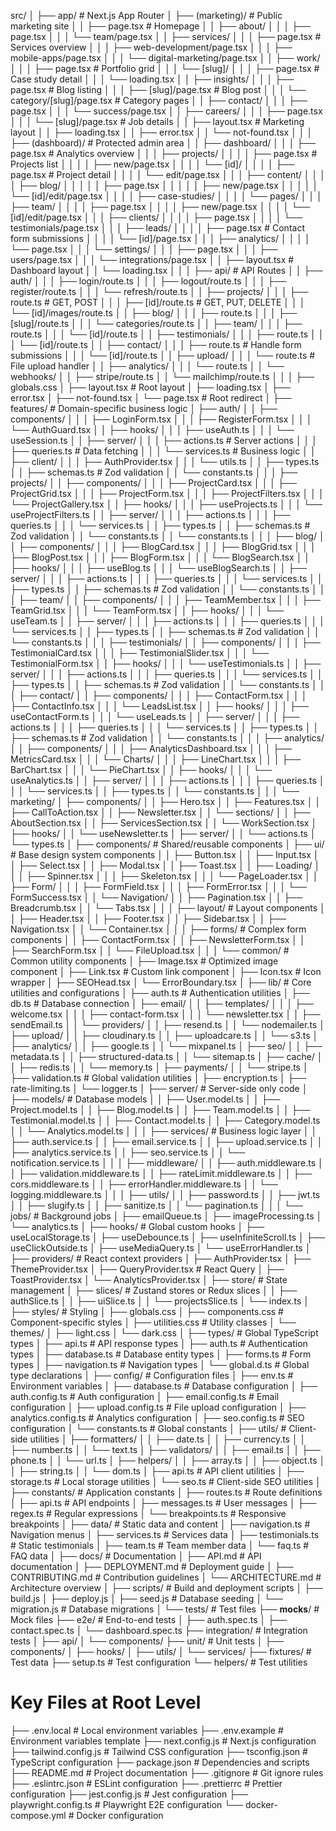 src/
│
├── app/ # Next.js App Router
│ ├── (marketing)/ # Public marketing site
│ │ ├── page.tsx # Homepage
│ │ ├── about/
│ │ │ ├── page.tsx
│ │ │ └── team/page.tsx
│ │ ├── services/
│ │ │ ├── page.tsx # Services overview
│ │ │ ├── web-development/page.tsx
│ │ │ ├── mobile-apps/page.tsx
│ │ │ └── digital-marketing/page.tsx
│ │ ├── work/
│ │ │ ├── page.tsx # Portfolio grid
│ │ │ └── [slug]/
│ │ │ ├── page.tsx # Case study detail
│ │ │ └── loading.tsx
│ │ ├── insights/
│ │ │ ├── page.tsx # Blog listing
│ │ │ ├── [slug]/page.tsx # Blog post
│ │ │ └── category/[slug]/page.tsx # Category pages
│ │ ├── contact/
│ │ │ ├── page.tsx
│ │ │ └── success/page.tsx
│ │ ├── careers/
│ │ │ ├── page.tsx
│ │ │ └── [slug]/page.tsx # Job details
│ │ ├── layout.tsx # Marketing layout
│ │ ├── loading.tsx
│ │ ├── error.tsx
│ │ └── not-found.tsx
│ │
│ ├── (dashboard)/ # Protected admin area
│ │ ├── dashboard/
│ │ │ ├── page.tsx # Analytics overview
│ │ │ ├── projects/
│ │ │ │ ├── page.tsx # Projects list
│ │ │ │ ├── new/page.tsx
│ │ │ │ └── [id]/
│ │ │ │ ├── page.tsx # Project detail
│ │ │ │ └── edit/page.tsx
│ │ │ ├── content/
│ │ │ │ ├── blog/
│ │ │ │ │ ├── page.tsx
│ │ │ │ │ ├── new/page.tsx
│ │ │ │ │ └── [id]/edit/page.tsx
│ │ │ │ ├── case-studies/
│ │ │ │ └── pages/
│ │ │ ├── team/
│ │ │ │ ├── page.tsx
│ │ │ │ ├── new/page.tsx
│ │ │ │ └── [id]/edit/page.tsx
│ │ │ ├── clients/
│ │ │ │ ├── page.tsx
│ │ │ │ └── testimonials/page.tsx
│ │ │ ├── leads/
│ │ │ │ ├── page.tsx # Contact form submissions
│ │ │ │ └── [id]/page.tsx
│ │ │ ├── analytics/
│ │ │ │ └── page.tsx
│ │ │ └── settings/
│ │ │ ├── page.tsx
│ │ │ ├── users/page.tsx
│ │ │ └── integrations/page.tsx
│ │ ├── layout.tsx # Dashboard layout
│ │ └── loading.tsx
│ │
│ ├── api/ # API Routes
│ │ ├── auth/
│ │ │ ├── login/route.ts
│ │ │ ├── logout/route.ts
│ │ │ ├── register/route.ts
│ │ │ └── refresh/route.ts
│ │ ├── projects/
│ │ │ ├── route.ts # GET, POST
│ │ │ ├── [id]/route.ts # GET, PUT, DELETE
│ │ │ └── [id]/images/route.ts
│ │ ├── blog/
│ │ │ ├── route.ts
│ │ │ ├── [slug]/route.ts
│ │ │ └── categories/route.ts
│ │ ├── team/
│ │ │ ├── route.ts
│ │ │ └── [id]/route.ts
│ │ ├── testimonials/
│ │ │ ├── route.ts
│ │ │ └── [id]/route.ts
│ │ ├── contact/
│ │ │ ├── route.ts # Handle form submissions
│ │ │ └── [id]/route.ts
│ │ ├── upload/
│ │ │ └── route.ts # File upload handler
│ │ ├── analytics/
│ │ │ └── route.ts
│ │ └── webhooks/
│ │ ├── stripe/route.ts
│ │ └── mailchimp/route.ts
│ │
│ ├── globals.css
│ ├── layout.tsx # Root layout
│ ├── loading.tsx
│ ├── error.tsx
│ ├── not-found.tsx
│ └── page.tsx # Root redirect
│
├── features/ # Domain-specific business logic
│ ├── auth/
│ │ ├── components/
│ │ │ ├── LoginForm.tsx
│ │ │ ├── RegisterForm.tsx
│ │ │ └── AuthGuard.tsx
│ │ ├── hooks/
│ │ │ ├── useAuth.ts
│ │ │ └── useSession.ts
│ │ ├── server/
│ │ │ ├── actions.ts # Server actions
│ │ │ ├── queries.ts # Data fetching
│ │ │ └── services.ts # Business logic
│ │ ├── client/
│ │ │ ├── AuthProvider.tsx
│ │ │ └── utils.ts
│ │ ├── types.ts
│ │ ├── schemas.ts # Zod validation
│ │ └── constants.ts
│ │
│ ├── projects/
│ │ ├── components/
│ │ │ ├── ProjectCard.tsx
│ │ │ ├── ProjectGrid.tsx
│ │ │ ├── ProjectForm.tsx
│ │ │ ├── ProjectFilters.tsx
│ │ │ └── ProjectGallery.tsx
│ │ ├── hooks/
│ │ │ ├── useProjects.ts
│ │ │ └── useProjectFilters.ts
│ │ ├── server/
│ │ │ ├── actions.ts
│ │ │ ├── queries.ts
│ │ │ └── services.ts
│ │ ├── types.ts
│ │ ├── schemas.ts # Zod validation
│ │ └── constants.ts
│ │ └── constants.ts
│ │
│ ├── blog/
│ │ ├── components/
│ │ │ ├── BlogCard.tsx
│ │ │ ├── BlogGrid.tsx
│ │ │ ├── BlogPost.tsx
│ │ │ ├── BlogForm.tsx
│ │ │ └── BlogSearch.tsx
│ │ ├── hooks/
│ │ │ ├── useBlog.ts
│ │ │ └── useBlogSearch.ts
│ │ ├── server/
│ │ │ ├── actions.ts
│ │ │ ├── queries.ts
│ │ │ └── services.ts
│ │ ├── types.ts
│ │ ├── schemas.ts # Zod validation
│ │ └── constants.ts
│ │
│ ├── team/
│ │ ├── components/
│ │ │ ├── TeamMember.tsx
│ │ │ ├── TeamGrid.tsx
│ │ │ └── TeamForm.tsx
│ │ ├── hooks/
│ │ │ └── useTeam.ts
│ │ ├── server/
│ │ │ ├── actions.ts
│ │ │ ├── queries.ts
│ │ │ └── services.ts
│ │ ├── types.ts
│ │ ├── schemas.ts # Zod validation
│ │ └── constants.ts
│ │
│ ├── testimonials/
│ │ ├── components/
│ │ │ ├── TestimonialCard.tsx
│ │ │ ├── TestimonialSlider.tsx
│ │ │ └── TestimonialForm.tsx
│ │ ├── hooks/
│ │ │ └── useTestimonials.ts
│ │ ├── server/
│ │ │ ├── actions.ts
│ │ │ ├── queries.ts
│ │ │ └── services.ts
│ │ ├── types.ts
│ │ ├── schemas.ts # Zod validation
│ │ └── constants.ts
│ │
│ ├── contact/
│ │ ├── components/
│ │ │ ├── ContactForm.tsx
│ │ │ ├── ContactInfo.tsx
│ │ │ └── LeadsList.tsx
│ │ ├── hooks/
│ │ │ ├── useContactForm.ts
│ │ │ └── useLeads.ts
│ │ ├── server/
│ │ │ ├── actions.ts
│ │ │ ├── queries.ts
│ │ │ └── services.ts
│ │ ├── types.ts
│ │ ├── schemas.ts # Zod validation
│ │ └── constants.ts
│ │
│ ├── analytics/
│ │ ├── components/
│ │ │ ├── AnalyticsDashboard.tsx
│ │ │ ├── MetricsCard.tsx
│ │ │ └── Charts/
│ │ │ ├── LineChart.tsx
│ │ │ ├── BarChart.tsx
│ │ │ └── PieChart.tsx
│ │ ├── hooks/
│ │ │ └── useAnalytics.ts
│ │ ├── server/
│ │ │ ├── actions.ts
│ │ │ ├── queries.ts
│ │ │ └── services.ts
│ │ ├── types.ts
│ │ └── constants.ts
│ │
│ └── marketing/
│ ├── components/
│ │ ├── Hero.tsx
│ │ ├── Features.tsx
│ │ ├── CallToAction.tsx
│ │ ├── Newsletter.tsx
│ │ └── sections/
│ │ ├── AboutSection.tsx
│ │ ├── ServicesSection.tsx
│ │ └── WorkSection.tsx
│ ├── hooks/
│ │ └── useNewsletter.ts
│ ├── server/
│ │ └── actions.ts
│ └── types.ts
│
├── components/ # Shared/reusable components
│ ├── ui/ # Base design system components
│ │ ├── Button.tsx
│ │ ├── Input.tsx
│ │ ├── Select.tsx
│ │ ├── Modal.tsx
│ │ ├── Toast.tsx
│ │ ├── Loading/
│ │ │ ├── Spinner.tsx
│ │ │ ├── Skeleton.tsx
│ │ │ └── PageLoader.tsx
│ │ ├── Form/
│ │ │ ├── FormField.tsx
│ │ │ ├── FormError.tsx
│ │ │ └── FormSuccess.tsx
│ │ └── Navigation/
│ │ ├── Pagination.tsx
│ │ ├── Breadcrumb.tsx
│ │ └── Tabs.tsx
│ │
│ ├── layout/ # Layout components
│ │ ├── Header.tsx
│ │ ├── Footer.tsx
│ │ ├── Sidebar.tsx
│ │ ├── Navigation.tsx
│ │ └── Container.tsx
│ │
│ ├── forms/ # Complex form components
│ │ ├── ContactForm.tsx
│ │ ├── NewsletterForm.tsx
│ │ ├── SearchForm.tsx
│ │ └── FileUpload.tsx
│ │
│ └── common/ # Common utility components
│ ├── Image.tsx # Optimized image component
│ ├── Link.tsx # Custom link component
│ ├── Icon.tsx # Icon wrapper
│ ├── SEOHead.tsx
│ └── ErrorBoundary.tsx
│
├── lib/ # Core utilities and configurations
│ ├── auth.ts # Authentication utilities
│ ├── db.ts # Database connection
│ ├── email/
│ │ ├── templates/
│ │ │ ├── welcome.tsx
│ │ │ ├── contact-form.tsx
│ │ │ └── newsletter.tsx
│ │ ├── sendEmail.ts
│ │ └── providers/
│ │ ├── resend.ts
│ │ └── nodemailer.ts
│ ├── upload/
│ │ ├── cloudinary.ts
│ │ ├── uploadcare.ts
│ │ └── s3.ts
│ ├── analytics/
│ │ ├── google.ts
│ │ └── mixpanel.ts
│ ├── seo/
│ │ ├── metadata.ts
│ │ ├── structured-data.ts
│ │ └── sitemap.ts
│ ├── cache/
│ │ ├── redis.ts
│ │ └── memory.ts
│ ├── payments/
│ │ └── stripe.ts
│ ├── validation.ts # Global validation utilities
│ ├── encryption.ts
│ ├── rate-limiting.ts
│ └── logger.ts
│
├── server/ # Server-side only code
│ ├── models/ # Database models
│ │ ├── User.model.ts
│ │ ├── Project.model.ts
│ │ ├── Blog.model.ts
│ │ ├── Team.model.ts
│ │ ├── Testimonial.model.ts
│ │ ├── Contact.model.ts
│ │ ├── Category.model.ts
│ │ └── Analytics.model.ts
│ │
│ ├── services/ # Business logic layer
│ │ ├── auth.service.ts
│ │ ├── email.service.ts
│ │ ├── upload.service.ts
│ │ ├── analytics.service.ts
│ │ ├── seo.service.ts
│ │ └── notification.service.ts
│ │
│ ├── middleware/
│ │ ├── auth.middleware.ts
│ │ ├── validation.middleware.ts
│ │ ├── rateLimit.middleware.ts
│ │ ├── cors.middleware.ts
│ │ ├── errorHandler.middleware.ts
│ │ └── logging.middleware.ts
│ │
│ ├── utils/
│ │ ├── password.ts
│ │ ├── jwt.ts
│ │ ├── slugify.ts
│ │ ├── sanitize.ts
│ │ └── pagination.ts
│ │
│ └── jobs/ # Background jobs
│ ├── emailQueue.ts
│ ├── imageProcessing.ts
│ └── analytics.ts
│
├── hooks/ # Global custom hooks
│ ├── useLocalStorage.ts
│ ├── useDebounce.ts
│ ├── useInfiniteScroll.ts
│ ├── useClickOutside.ts
│ ├── useMediaQuery.ts
│ └── useErrorHandler.ts
│
├── providers/ # React context providers
│ ├── AuthProvider.tsx
│ ├── ThemeProvider.tsx
│ ├── QueryProvider.tsx # React Query
│ ├── ToastProvider.tsx
│ └── AnalyticsProvider.tsx
│
├── store/ # State management
│ ├── slices/ # Zustand stores or Redux slices
│ │ ├── authSlice.ts
│ │ ├── uiSlice.ts
│ │ └── projectsSlice.ts
│ └── index.ts
│
├── styles/ # Styling
│ ├── globals.css
│ ├── components.css # Component-specific styles
│ ├── utilities.css # Utility classes
│ └── themes/
│ ├── light.css
│ └── dark.css
│
├── types/ # Global TypeScript types
│ ├── api.ts # API response types
│ ├── auth.ts # Authentication types
│ ├── database.ts # Database entity types
│ ├── forms.ts # Form types
│ ├── navigation.ts # Navigation types
│ └── global.d.ts # Global type declarations
│
├── config/ # Configuration files
│ ├── env.ts # Environment variables
│ ├── database.ts # Database configuration
│ ├── auth.config.ts # Auth configuration
│ ├── email.config.ts # Email configuration
│ ├── upload.config.ts # File upload configuration
│ ├── analytics.config.ts # Analytics configuration
│ ├── seo.config.ts # SEO configuration
│ └── constants.ts # Global constants
│
├── utils/ # Client-side utilities
│ ├── formatters/
│ │ ├── date.ts
│ │ ├── currency.ts
│ │ ├── number.ts
│ │ └── text.ts
│ ├── validators/
│ │ ├── email.ts
│ │ ├── phone.ts
│ │ └── url.ts
│ ├── helpers/
│ │ ├── array.ts
│ │ ├── object.ts
│ │ ├── string.ts
│ │ └── dom.ts
│ ├── api.ts # API client utilities
│ ├── storage.ts # Local storage utilities
│ └── seo.ts # Client-side SEO utilities
│
├── constants/ # Application constants
│ ├── routes.ts # Route definitions
│ ├── api.ts # API endpoints
│ ├── messages.ts # User messages
│ ├── regex.ts # Regular expressions
│ └── breakpoints.ts # Responsive breakpoints
│
├── data/ # Static data and content
│ ├── navigation.ts # Navigation menus
│ ├── services.ts # Services data
│ ├── testimonials.ts # Static testimonials
│ ├── team.ts # Team member data
│ └── faq.ts # FAQ data
│
├── docs/ # Documentation
│ ├── API.md # API documentation
│ ├── DEPLOYMENT.md # Deployment guide
│ ├── CONTRIBUTING.md # Contribution guidelines
│ └── ARCHITECTURE.md # Architecture overview
│
├── scripts/ # Build and deployment scripts
│ ├── build.js
│ ├── deploy.js
│ ├── seed.js # Database seeding
│ └── migration.js # Database migrations
│
└── tests/ # Test files
├── **mocks**/ # Mock files
├── e2e/ # End-to-end tests
│ ├── auth.spec.ts
│ ├── contact.spec.ts
│ └── dashboard.spec.ts
├── integration/ # Integration tests
│ ├── api/
│ └── components/
├── unit/ # Unit tests
│ ├── components/
│ ├── hooks/
│ ├── utils/
│ └── services/
├── fixtures/ # Test data
├── setup.ts # Test configuration
└── helpers/ # Test utilities

# Key Files at Root Level

├── .env.local # Local environment variables
├── .env.example # Environment variables template
├── next.config.js # Next.js configuration
├── tailwind.config.js # Tailwind CSS configuration
├── tsconfig.json # TypeScript configuration
├── package.json # Dependencies and scripts
├── README.md # Project documentation
├── .gitignore # Git ignore rules
├── .eslintrc.json # ESLint configuration
├── .prettierrc # Prettier configuration
├── jest.config.js # Jest configuration
├── playwright.config.ts # Playwright E2E configuration
└── docker-compose.yml # Docker configuration
